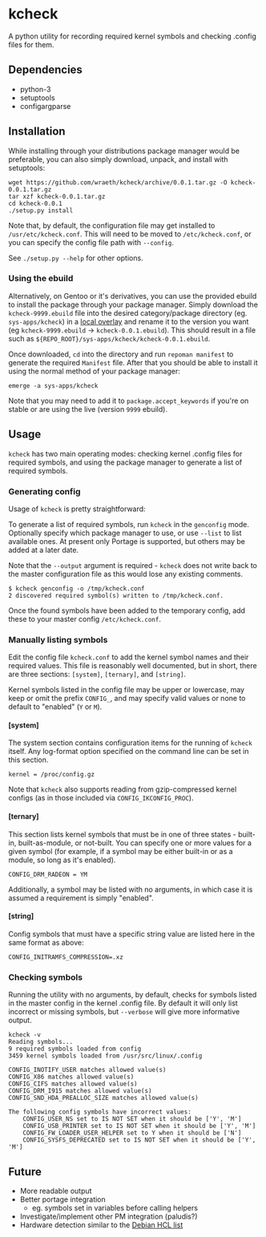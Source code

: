 # kcheck

A python utility for recording required kernel symbols and checking .config files for them.

## Dependencies


 - python-3
 - setuptools
 - configargparse

## Installation

While installing through your distributions package manager would be preferable, you can also simply download, unpack,
and install with setuptools:

```
wget https://github.com/wraeth/kcheck/archive/0.0.1.tar.gz -O kcheck-0.0.1.tar.gz
tar xzf kcheck-0.0.1.tar.gz
cd kcheck-0.0.1
./setup.py install
```

Note that, by default, the configuration file may get installed to `/usr/etc/kcheck.conf`. This will need to be moved to
`/etc/kcheck.conf`, or you can specify the config file path with `--config`.

See `./setup.py --help` for other options.

### Using the ebuild

Alternatively, on Gentoo or it's derivatives, you can use the provided ebuild to install the package through your package manager. Simply download the `kcheck-9999.ebuild` file into the desired category/package directory (eg. `sys-apps/kcheck`) in a [local overlay](https://wiki.gentoo.org/wiki/Custom_repository) and rename it to the version you want (eg `kcheck-9999.ebuild` -> `kcheck-0.0.1.ebuild`). This should result in a file such as `${REPO_ROOT}/sys-apps/kcheck/kcheck-0.0.1.ebuild`.

Once downloaded, `cd` into the directory and run `repoman manifest` to generate the required `Manifest` file. After that you should be able to install it using the normal method of your package manager:

```
emerge -a sys-apps/kcheck
```

Note that you may need to add it to `package.accept_keywords` if you're on stable or are using the live (version `9999` ebuild).

## Usage

`kcheck` has two main operating modes: checking kernel .config files for required symbols, and using the package manager to generate a list of required symbols.

### Generating config

Usage of `kcheck` is pretty straightforward:

To generate a list of required symbols, run `kcheck` in the `genconfig` mode. Optionally specify which package manager to use, or use `--list` to list available ones. At present only Portage is supported, but others may be added at a later date.

Note that the `--output` argument is required - `kcheck` does not write back to the master configuration file as this would lose any existing comments.

```
$ kcheck genconfig -o /tmp/kcheck.conf
2 discovered required symbol(s) written to /tmp/kcheck.conf.
```

Once the found symbols have been added to the temporary config, add these to your master config `/etc/kcheck.conf`.

### Manually listing symbols

Edit the config file `kcheck.conf` to add the kernel symbol names and their required values. This file is reasonably
well documented, but in short, there are three sections: `[system]`, `[ternary]`, and `[string]`.

Kernel symbols listed in the config file may be upper or lowercase, may keep or omit the prefix `CONFIG_`, and may
specify valid values or none to default to "enabled" (`Y` or `M`).

#### [system]

The system section contains configuration items for the running of `kcheck` itself. Any log-format option specified on
the command line can be set in this section.

```
kernel = /proc/config.gz
```

Note that `kcheck` also supports reading from gzip-compressed kernel configs (as in those included via
`CONFIG_IKCONFIG_PROC`).

#### [ternary]

This section lists kernel symbols that must be in one of three states - built-in, built-as-module, or not-built. You can
specify one or more values for a given symbol (for example, if a symbol may be either built-in or as a module, so long
as it's enabled).

```
CONFIG_DRM_RADEON = YM
```

Additionally, a symbol may be listed with no arguments, in which case it is assumed a requirement is simply "enabled".

#### [string]

Config symbols that must have a specific string value are listed here in the same format as above:

```
CONFIG_INITRAMFS_COMPRESSION=.xz
```

### Checking symbols

Running the utility with no arguments, by default, checks for symbols listed in the master config in the kernel .config file. By default it will only list incorrect or missing symbols, but `--verbose` will give more informative output.

```
kcheck -v
Reading symbols...
9 required symbols loaded from config
3459 kernel symbols loaded from /usr/src/linux/.config

CONFIG_INOTIFY_USER matches allowed value(s)
CONFIG_X86 matches allowed value(s)
CONFIG_CIFS matches allowed value(s)
CONFIG_DRM_I915 matches allowed value(s)
CONFIG_SND_HDA_PREALLOC_SIZE matches allowed value(s)

The following config symbols have incorrect values:
    CONFIG_USER_NS set to IS NOT SET when it should be ['Y', 'M']
    CONFIG_USB_PRINTER set to IS NOT SET when it should be ['Y', 'M']
    CONFIG_FW_LOADER_USER_HELPER set to Y when it should be ['N']
    CONFIG_SYSFS_DEPRECATED set to IS NOT SET when it should be ['Y', 'M']
```

## Future

 - More readable output
 - Better portage integration
   - eg. symbols set in variables before calling helpers
 - Investigate/implement other PM integration (paludis?)
 - Hardware detection similar to the [Debian HCL
   list](http://kmuto.jp/debian/hcl/)

